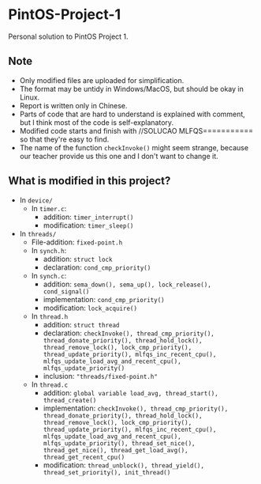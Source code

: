 # PintOS-Project-1
Personal solution to PintOS Project 1.

## Note
- Only modified files are uploaded for simplification.
- The format may be untidy in Windows/MacOS, but should be okay in Linux.
- Report is written only in Chinese.
- Parts of code that are hard to understand is explained with comment, but I think most of the code is self-explanatory.
- Modified code starts and finish with //SOLUCAO MLFQS=========== so that they're easy to find.
- The name of the function ```checkInvoke()``` might seem strange, because our teacher provide us this one and I don't want to change it.

## What is modified in this project?
- In ```device/```
  - In ```timer.c```:
    - addition: ```timer_interrupt()```
    - modification: ```timer_sleep()```
- In ```threads/```
  - File-addition: ```fixed-point.h```
  - In ```synch.h```:
    - addition: ```struct lock```
    - declaration: ```cond_cmp_priority()```
  - In ```synch.c```:
    - addition: ```sema_down(), sema_up(), lock_release(), cond_signal()```
    - implementation: ```cond_cmp_priority()```
    - modification: ```lock_acquire()```
  - In ```thread.h```
    - addition: ```struct thread```
    - declaration: ```checkInvoke(), thread_cmp_priority(), thread_donate_priority(), thread_hold_lock(), thread_remove_lock(), lock_cmp_priority(), thread_update_priority(), mlfqs_inc_recent_cpu(), mlfqs_update_load_avg_and_recent_cpu(), mlfqs_update_priority()```
    - inclusion: ```"threads/fixed-point.h"```
  - In ```thread.c```
    - addition: ```global variable load_avg, thread_start(), thread_create()```
    - implementation: ```checkInvoke(), thread_cmp_priority(), thread_donate_priority(), thread_hold_lock(), thread_remove_lock(), lock_cmp_priority(), thread_update_priority(), mlfqs_inc_recent_cpu(), mlfqs_update_load_avg_and_recent_cpu(), mlfqs_update_priority(), thread_set_nice(), thread_get_nice(), thread_get_load_avg(), thread_get_recent_cpu()```
    - modification: ```thread_unblock(), thread_yield(), thread_set_priority(), init_thread()```
